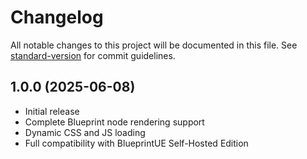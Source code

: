 # Changelog

All notable changes to this project will be documented in this file. See [standard-version](https://github.com/conventional-changelog/standard-version) for commit guidelines.


## 1.0.0 (2025-06-08)

- Initial release
- Complete Blueprint node rendering support
- Dynamic CSS and JS loading
- Full compatibility with BlueprintUE Self-Hosted Edition 

